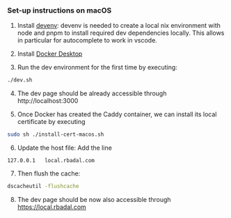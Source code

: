 ### Set-up instructions on macOS

1. Install [devenv](https://devenv.sh/getting-started/): devenv is needed to create a local nix environment with node and pnpm to install required dev dependencies locally. This allows in particular for autocomplete to work in vscode.

2. Install [Docker Desktop](https://docs.docker.com/desktop/install/mac-install/)

3. Run the dev environment for the first time by executing:
```zsh
./dev.sh
```

4. The dev page should be already accessible through http://localhost:3000

5. Once Docker has created the Caddy container, we can install its local certificate by executing
```zsh
sudo sh ./install-cert-macos.sh
```

6. Update the host file: Add the line
```
127.0.0.1   local.rbadal.com
```

7. Then flush the cache:
```zsh
dscacheutil -flushcache
```

8. The dev page should be now also accessible through https://local.rbadal.com
